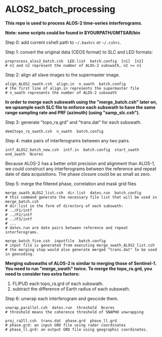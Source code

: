 # ALOS2_batch_processing
**This repo is used to process ALOS-2 time-series interferograms.**

**Note: some scripts could be found in $YOURPATH/GMTSAR/bin** 

Step 0: add current cshell path to `~/.bashrc` or `~/.cshrc`.

Step 1: convert the original data (CEOS format) to SLC and LED formats:
```shell
preprocess_alos2_batch.csh  LED.list  batch.config  [n1]  [n2]
# n1 and n2 represent the number of ALOS-2 subswath, n2 >= n1
```

Step 2: align all slave images to the supermaster image.
```shell
align_ALOS2_swath.csh  align.in  n_swath  batch.config
# the first line of align.in represents the supermaster file
# n_swath represents the number of ALOS-2 subswath
```
**In order to merge each subswath using the "merge_batch.csh" later on,
we upsample each SLC file to enforce each subswath to have the same
range sampling rate and PRF (azimuth) (using "samp_slc.csh").**

<!-- *italic* 

## subtitle
---
![image name](image.jpg)
[url title](url)-->

Step 3: generate "topo_ra.grd" and "trans.dat" for each subswath.
``` shell
dem2topo_ra_swath.csh  n_swath  batch.config
```

Step 4: make pairs of interferograms between any two pairs.
```shell
intf_ALOS2_batch_new.csh  intf.in  batch.config  start_swath  end_swath  Ncores
```
Because ALOS-2 has a better orbit precision and alignment than ALOS-1, we could construct any 
interferograms between the reference and repeat date of data acquisitions. The phase closure 
could be as small as zero.

Step 5: merge the filtered phase, correlation and mask grid files
```shell
merge_swath_ALOS2_list.csh  dir.list  dates.run  batch.config
# this command generate the necessary file list that will be used in merge_batch.csh
# dir.list in the form of directory of each subswath:
# ../F1/intf
# ../F2/intf
# ../F3/intf
# ...
# dates.run are date pairs between reference and repeat interferograms.

merge_batch_five.csh  inputfile  batch.config
# input file is generated from executing merge_swath_ALOS2_list.csh
# the merging step would also generate merged "trans.dat" to be used in geocoding.
```
**Merging subswaths of ALOS-2 is similar to merging those of Sentinel-1.
You need to run "merge_swath" twice. To merge the topo_ra.grd, you need to
consider two extra factors:**
1. FLIPUD each topo_ra.grd of each subswath.
2. subtract the difference of Earth radius of each subswath.

Step 6: unwrap each interferogram and geocode them.
```shell
unwrap_parallel.csh  dates.run  threshold  Ncores
# threshold means the coherence threshold of SNAPHU unwrapping 

proj_ra2ll.csh  trans.dat  phase.grd  phase_ll.grd
# phase.grd: an input GRD file using radar coordinates
# phase_ll.grd: an output GRD file using geographic coordinates.
```
